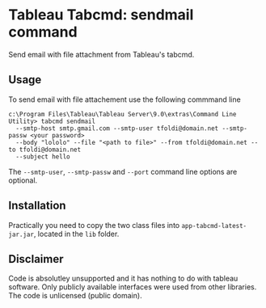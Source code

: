 # Tableau Tabcmd: sendmail command

Send email with file attachment from Tableau's tabcmd.

## Usage

To send email with file attachement use the following commmand line

    c:\Program Files\Tableau\Tableau Server\9.0\extras\Command Line Utility> tabcmd sendmail 
      --smtp-host smtp.gmail.com --smtp-user tfoldi@domain.net --smtp-passw <your password> 
      --body "lololo" --file "<path to file>" --from tfoldi@domain.net --to tfoldi@domain.net 
      --subject hello

The `--smtp-user`, `--smtp-passw` and `--port` command line options are optional. 

## Installation

 Practically you need to copy the two class files into `app-tabcmd-latest-jar.jar`, located in the `lib` folder. 
 
## Disclaimer 

Code is absolutley unsupported and it has nothing to do with tableau software.  Only publicly available interfaces were used from other libraries. 
The code is unlicensed (public domain).
